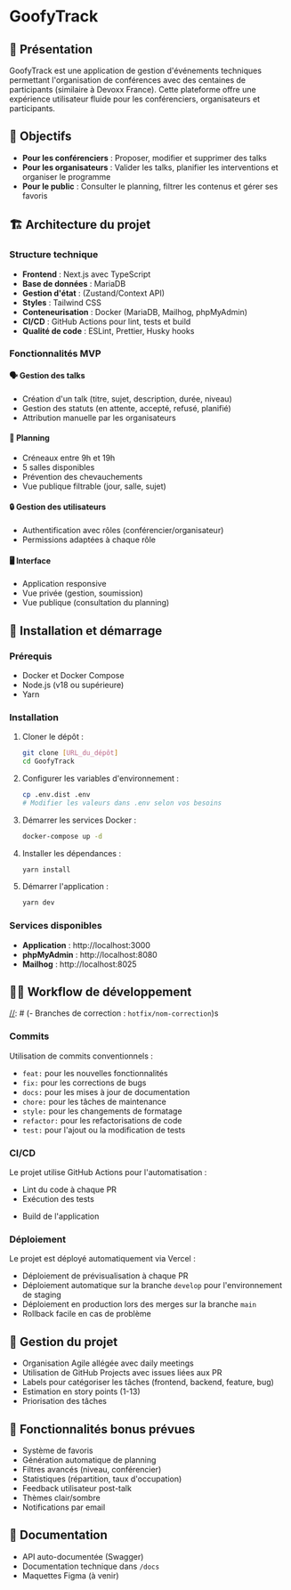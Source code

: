 # GoofyTrack

## 📱 Présentation

GoofyTrack est une application de gestion d'événements techniques permettant l'organisation de conférences avec des centaines de participants (similaire à Devoxx France). Cette plateforme offre une expérience utilisateur fluide pour les conférenciers, organisateurs et participants.

## 🎯 Objectifs
- **Pour les conférenciers** : Proposer, modifier et supprimer des talks
- **Pour les organisateurs** : Valider les talks, planifier les interventions et organiser le programme
- **Pour le public** : Consulter le planning, filtrer les contenus et gérer ses favoris

## 🏗️ Architecture du projet

### Structure technique

- **Frontend** : Next.js avec TypeScript
- **Base de données** : MariaDB
- **Gestion d'état** : (Zustand/Context API)
- **Styles** : Tailwind CSS
- **Conteneurisation** : Docker (MariaDB, Mailhog, phpMyAdmin)
- **CI/CD** : GitHub Actions pour lint, tests et build
- **Qualité de code** : ESLint, Prettier, Husky hooks

### Fonctionnalités MVP

#### 🗣️ Gestion des talks
- Création d'un talk (titre, sujet, description, durée, niveau)
- Gestion des statuts (en attente, accepté, refusé, planifié)
- Attribution manuelle par les organisateurs

#### 📅 Planning
- Créneaux entre 9h et 19h
- 5 salles disponibles
- Prévention des chevauchements
- Vue publique filtrable (jour, salle, sujet)

#### 🔒 Gestion des utilisateurs
- Authentification avec rôles (conférencier/organisateur)
- Permissions adaptées à chaque rôle

#### 🖥️ Interface
- Application responsive
- Vue privée (gestion, soumission)
- Vue publique (consultation du planning)

## 🚀 Installation et démarrage

### Prérequis
- Docker et Docker Compose
- Node.js (v18 ou supérieure)
- Yarn

### Installation

1. Cloner le dépôt :
   ```bash
   git clone [URL_du_dépôt]
   cd GoofyTrack
   ```

2. Configurer les variables d'environnement :
   ```bash
   cp .env.dist .env
   # Modifier les valeurs dans .env selon vos besoins
   ```

3. Démarrer les services Docker :
   ```bash
   docker-compose up -d
   ```

4. Installer les dépendances :
   ```bash
   yarn install
   ```

5. Démarrer l'application :
   ```bash
   yarn dev
   ```

### Services disponibles

- **Application** : http://localhost:3000
- **phpMyAdmin** : http://localhost:8080
- **Mailhog** : http://localhost:8025

## 🧑‍💻 Workflow de développement

[//]: # (### Git Flow)
[//]: # (- Branches principales : `main`, `develop`)
[//]: # (- Branches de fonctionnalités : `feature/nom-fonctionnalité`)
[//]: # (- Branches de correction : `hotfix/nom-correction`)s

### Commits
Utilisation de commits conventionnels :
- `feat:` pour les nouvelles fonctionnalités
- `fix:` pour les corrections de bugs
- `docs:` pour les mises à jour de documentation
- `chore:` pour les tâches de maintenance
- `style:` pour les changements de formatage
- `refactor:` pour les refactorisations de code
- `test:` pour l'ajout ou la modification de tests

### CI/CD
Le projet utilise GitHub Actions pour l'automatisation :
- Lint du code à chaque PR
- Exécution des tests

[//]: # (- Vérification de la couverture de code)
- Build de l'application

### Déploiement
Le projet est déployé automatiquement via Vercel :
- Déploiement de prévisualisation à chaque PR
- Déploiement automatique sur la branche `develop` pour l'environnement de staging
- Déploiement en production lors des merges sur la branche `main`
- Rollback facile en cas de problème

## 👥 Gestion du projet

- Organisation Agile allégée avec daily meetings
- Utilisation de GitHub Projects avec issues liées aux PR
- Labels pour catégoriser les tâches (frontend, backend, feature, bug)
- Estimation en story points (1-13)
- Priorisation des tâches

## 📝 Fonctionnalités bonus prévues

- Système de favoris
- Génération automatique de planning
- Filtres avancés (niveau, conférencier)
- Statistiques (répartition, taux d'occupation)
- Feedback utilisateur post-talk
- Thèmes clair/sombre
- Notifications par email

## 📄 Documentation

- API auto-documentée (Swagger)
- Documentation technique dans `/docs`
- Maquettes Figma (à venir)

